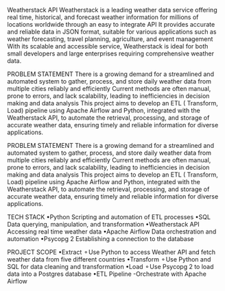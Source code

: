 Weatherstack API
Weatherstack is a leading weather data service offering real time, historical, and forecast weather information for millions of locations worldwide through an easy to integrate API 
It provides accurate and reliable data in JSON format, suitable for various applications such as weather forecasting, travel planning, agriculture, and event
management With its scalable and accessible service, Weatherstack is ideal for both small developers and large enterprises requiring comprehensive weather data.

PROBLEM STATEMENT
There is a growing demand for a streamlined and automated system to gather, process, and store daily weather data from multiple cities reliably and efficiently Current methods are often manual, prone to errors, and lack
scalability, leading to inefficiencies in decision making and data analysis This project aims to develop an ETL ( Transform, Load) pipeline using Apache Airflow and Python, integrated with the Weatherstack API, to automate the
retrieval, processing, and storage of accurate weather data, ensuring timely and reliable information for diverse applications.

PROBLEM STATEMENT
There is a growing demand for a streamlined and automated system to gather, process, and store daily weather data from multiple cities reliably and efficiently Current methods are often manual, prone to errors, and lack
scalability, leading to inefficiencies in decision making and data analysis This project aims to develop an ETL ( Transform, Load) pipeline using Apache Airflow and Python, integrated with the Weatherstack API, to automate the
retrieval, processing, and storage of accurate weather data, ensuring timely and reliable information for diverse applications.

TECH STACK
•Python Scripting and automation of ETL processes
•SQL Data querying, manipulation, and transformation
•Weatherstack API Accessing real time weather data
•Apache Airflow Data orchestration and automation
•Psycopg 2 Establishing a connection to the database

PROJECT SCOPE
•Extract
⚬Use Python to access Weather API and fetch weather data from five
different countries
•Transform
⚬Use Python and SQL for data cleaning and transformation
•Load
⚬Use Psycopg 2 to load data into a Postgres database
•ETL Pipeline
-Orchestrate with Apache Airflow

